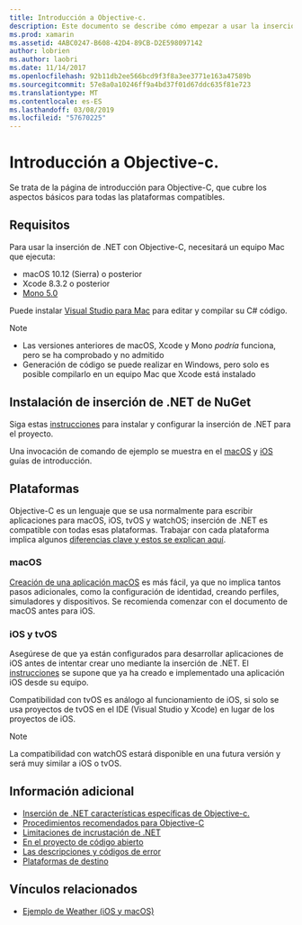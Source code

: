 ```yaml
---
title: Introducción a Objective-c.
description: Este documento se describe cómo empezar a usar la inserción de .NET con Objective-C. Describe los requisitos, la instalación de inserción de .NET de NuGet y las plataformas compatibles.
ms.prod: xamarin
ms.assetid: 4ABC0247-B608-42D4-89CB-D2E598097142
author: lobrien
ms.author: laobri
ms.date: 11/14/2017
ms.openlocfilehash: 92b11db2ee566bcd9f3f8a3ee3771e163a47589b
ms.sourcegitcommit: 57e8a0a10246ff9a4bd37f01d67ddc635f81e723
ms.translationtype: MT
ms.contentlocale: es-ES
ms.lasthandoff: 03/08/2019
ms.locfileid: "57670225"
---
```

# <a name="getting-started-with-objective-c"></a>Introducción a Objective-c.

Se trata de la página de introducción para Objective-C, que cubre los aspectos básicos para todas las plataformas compatibles.

## <a name="requirements"></a>Requisitos

Para usar la inserción de .NET con Objective-C, necesitará un equipo Mac que ejecuta:

* macOS 10.12 (Sierra) o posterior
* Xcode 8.3.2 o posterior
* [Mono 5.0](https://www.mono-project.com/download/)

Puede instalar [Visual Studio para Mac](https://visualstudio.microsoft.com/vs/mac/) para editar y compilar su C# código.

> [!NOTE]
> * Las versiones anteriores de macOS, Xcode y Mono _podría_ funciona, pero se ha comprobado y no admitido
> * Generación de código se puede realizar en Windows, pero solo es posible compilarlo en un equipo Mac que Xcode está instalado

## <a name="installing-net-embedding-from-nuget"></a>Instalación de inserción de .NET de NuGet

Siga estas [instrucciones](~/tools/dotnet-embedding/get-started/install/install.md) para instalar y configurar la inserción de .NET para el proyecto.

Una invocación de comando de ejemplo se muestra en el [macOS](~/tools/dotnet-embedding/get-started/objective-c/macos.md) y [iOS](~/tools/dotnet-embedding/get-started/objective-c/ios.md) guías de introducción.

## <a name="platforms"></a>Plataformas

Objective-C es un lenguaje que se usa normalmente para escribir aplicaciones para macOS, iOS, tvOS y watchOS; inserción de .NET es compatible con todas esas plataformas. Trabajar con cada plataforma implica algunos [diferencias clave y estos se explican aquí](~/tools/dotnet-embedding/objective-c/platforms.md).

### <a name="macos"></a>macOS

[Creación de una aplicación macOS](~/tools/dotnet-embedding/get-started/objective-c/macos.md) es más fácil, ya que no implica tantos pasos adicionales, como la configuración de identidad, creando perfiles, simuladores y dispositivos. Se recomienda comenzar con el documento de macOS antes para iOS.

### <a name="ios--tvos"></a>iOS y tvOS

Asegúrese de que ya están configurados para desarrollar aplicaciones de iOS antes de intentar crear uno mediante la inserción de .NET. El [instrucciones](~/tools/dotnet-embedding/get-started/objective-c/ios.md) se supone que ya ha creado e implementado una aplicación iOS desde su equipo.

Compatibilidad con tvOS es análogo al funcionamiento de iOS, si solo se usa proyectos de tvOS en el IDE (Visual Studio y Xcode) en lugar de los proyectos de iOS.

> [!NOTE]
> La compatibilidad con watchOS estará disponible en una futura versión y será muy similar a iOS o tvOS.

## <a name="further-reading"></a>Información adicional

* [Inserción de .NET características específicas de Objective-c.](~/tools/dotnet-embedding/objective-c/index.md)
* [Procedimientos recomendados para Objective-C](~/tools/dotnet-embedding/objective-c/best-practices.md)
* [Limitaciones de incrustación de .NET](~/tools/dotnet-embedding/limitations.md)
* [En el proyecto de código abierto](https://github.com/mono/Embeddinator-4000/blob/master/Contributing.md)
* [Las descripciones y códigos de error](~/tools/dotnet-embedding/errors.md)
* [Plataformas de destino](~/tools/dotnet-embedding/objective-c/platforms.md)

## <a name="related-links"></a>Vínculos relacionados

- [Ejemplo de Weather (iOS y macOS)](https://github.com/jamesmontemagno/embeddinator-weather)
